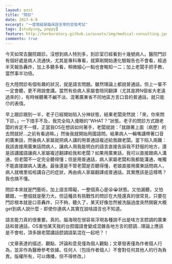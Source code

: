 ```yaml
---
layout: post
title: "​問診"
date: 2017-6-9
excerpt: "一度懷疑是臨床語言學的突發考試"
tags: [studying, poppy]
feature: http://herboratory.github.io/assets/img/medical-consulting.jpg
comments: true
---
```


今天如常去醫院跟診。沒想到病人特別多，到診室已經看到十幾號病人。醫院門診有個好處是病人流通快，尤其是專科專看，就算剛開始連化驗報告也不會看，經過半天報告轟炸，加上多聽多看，稍微細心一點也會略知一二；加上老闆手把手教，當然事半功倍。

在大陸問診有個有趣的狀況，就是語言問題。雖然理論上都說普通話，但上一輩不一定會聽，更不用說會講。當然有些病人家屬會陪同翻譯（尤其是跨N個省大老遠過來的），有時候聽著不鹹不淡、混著廣東省不同地區方言口音的普通話，就只能😯的表情。

早上跟診跟到一半，老子已經開始陷入分神狀態，結果老闆突然說：「來，你來問下診。」一下措手不及，我完全陷入傻眼的“WHAT？”狀態。老子的問診方式跟老闆的肯定不一樣，正當我OS在想該如何著手，老闆就說：「就跟著上面（病歷）的去問就好...之前有看過嘛。」然後我就開始用國語問。結果病人一輪嘴講帶著口音的廣東話，然後病人家屬就把病人講的用普通話複述給我跟老闆。當下陷入兩難：我該直接用廣東話問病人，讓病人用我能明白的語言直接告訴我不舒服的地方，還是該講國語讓病人家屬複述翻譯給我和老闆？如果用廣東話，我可以直接跟病人溝通，但老闆不一定完全聽得懂；但是用普通話，病人家屬老闆和我都能溝通，唯獨不能直接跟病人溝通。最後還是不管老闆是否聽得懂，老娘直接用廣東話問病人，病人就嘰里呱啦講自己的症狀，再由病人家屬翻譯成普通話。其實應該是這樣嗎？我也搞不懂。

問診本來就是門藝術，加上語言障礙，一整個真心是😫😭狀態。又怕漏聽，又怕聽錯，一整個就是壓力大。但這種具有挑戰性的問診在大陸還真的很常見，只要在門診根本就是口音轟炸，只不夠，聽久了，某天好像忽然被洗腦過度突然開竅大概get到病人說什麼 - 即使你連病人其實在說啥語言也不知道。

語言能力真的很重要。真的。腦海現在很容易浮現各種說不出是啥方言腔調的廣東話和普通話，OS害怕某天我的台腔國語會變成混雜各地方言的腔調...理論上應該是不會啦，頂多跟老闆講話腔調語氣混在一起吧？！

（文章表達的描述、觀點、評論和意見僅為個人觀點；文章發表僅為作者個人行為，並非作為醫療參考依據。任何人（包括作者個人）不會對任何其他人的行為負責。版權所有，可以傳播，但不得修改。）